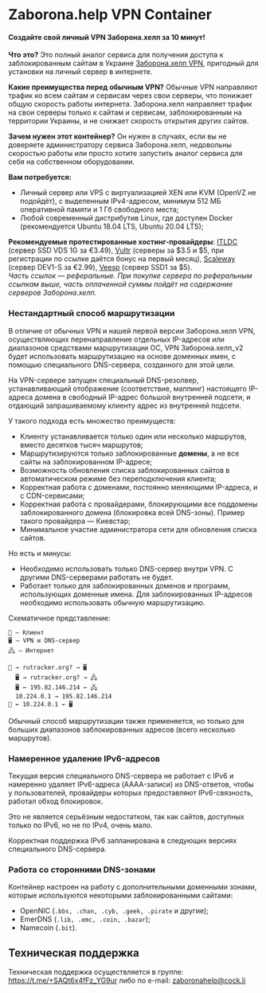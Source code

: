 Zaborona.help VPN Container
========================

#### Создайте свой личный VPN Заборона.хелп за 10 минут!

**Что это?** Это полный аналог сервиса для получения доступа к заблокированным сайтам в Украине [Заборона.хелп VPN](https://zaborona.help/), пригодный для установки на личный сервер в интернете.

**Какие преимущества перед обычным VPN?** Обычные VPN направляют трафик ко всем сайтам и сервисам через свои серверы, что понижает общую скорость работы интернета. Заборона.хелп направляет трафик на свои серверы только к сайтам и сервисам, заблокированным на территории Украины, и не снижает скорость открытия других сайтов.

**Зачем нужен этот контейнер?** Он нужен в случаях, если вы не доверяете администратору сервиса Заборона.хелп, недовольны скоростью работы или просто хотите запустить аналог сервиса для себя на собственном оборудовании.

**Вам потребуется:**

* Личный сервер или VPS с виртуализацией XEN или KVM (OpenVZ не подойдёт), с выделенным IPv4-адресом, минимум 512 МБ оперативной памяти и 1 Гб свободного места;
* Любой современный дистрибутив Linux, где доступен Docker (рекомендуется Ubuntu 18.04 LTS, Ubuntu 20.04 LTS);

**Рекомендуемые протестированные хостинг-провайдеры**: [ITLDC](https://itldc.com/?from=81919) (сервер SSD VDS 1G за €3.49), [Vultr](https://www.vultr.com/?ref=8592407-6G) (серверы за $3.5 и $5, при регистрации по ссылке даётся бонус на первый месяц), [Scaleway](https://www.scaleway.com/en/) (сервер DEV1-S за €2.99), [Veesp](https://secure.veesp.com/?affid=465) (сервер SSD1 за $5).  
*Часть ссылок — реферальные. При покупке сервера по реферальным ссылкам выше, часть оплаченной суммы пойдёт на содержание серверов Заборона.хелп.*

### Нестандартный способ маршрутизации

В отличие от обычных VPN и нашей первой версии Заборона.хелп VPN, осуществляющих перенаправление отдельных IP-адресов или диапазонов средствами маршрутизации ОС, VPN Заборона.хелп_v2 будет использовать маршрутизацию на основе доменных имен, с помощью специального DNS-сервера, созданного для этой цели.

На VPN-сервере запущен специальный DNS-резолвер, устанавливающий отображение (соответствие, маппинг) настоящего IP-адреса домена в свободный IP-адрес большой внутренней подсети, и отдающий запрашиваемому клиенту адрес из внутренней подсети.

У такого подхода есть множество преимуществ:

* Клиенту устанавливается только один или несколько маршрутов, вместо десятков тысяч маршрутов;
* Маршрутизируются только заблокированные **домены**, а не все сайты на заблокированном IP-адресе;
* Возможность обновления списка заблокированных сайтов в автоматическом режиме без переподключения клиента;
* Корректная работа с доменами, постоянно меняющими IP-адреса, и с CDN-сервисами;
* Корректная работа с провайдерами, блокирующими все поддомены заблокированного домена (блокировка всей DNS-зоны). Пример такого провайдера — Киевстар;
* Минимальное участие администратора сети для обновления списка сайтов.

Но есть и минусы:

* Необходимо использовать только DNS-сервер внутри VPN. С другими DNS-серверами работать не будет.
* Работает только для заблокированных доменов и программ, использующих доменные имена. Для заблокированных IP-адресов необходимо использовать обычную маршрутизацию.

Схематичное представление:

```
📱 — Клиент
🖥 — VPN и DNS-сервер
🖧 — Интернет

📱 → rutracker.org? → 🖥
  🖥 → rutracker.org? → 🖧
  🖥 ← 195.82.146.214 ← 🖧
  10.224.0.1 → 195.82.146.214
📱 ← 10.224.0.1 ← 🖥
```

Обычный способ маршрутизации также применяется, но только для больших диапазонов заблокированных адресов (всего несколько маршрутов).

### Намеренное удаление IPv6-адресов

Текущая версия специального DNS-сервера не работает с IPv6 и намеренно удаляет IPv6-адреса (AAAA-записи) из DNS-ответов, чтобы у пользователей, провайдеры которых предоставляют IPv6-связность, работал обход блокировок.

Это не является серьёзным недостатком, так как сайтов, доступных только по IPv6, но не по IPv4, очень мало.

Корректная поддержка IPv6 запланирована в следующих версиях специального DNS-сервера.

### Работа со сторонними DNS-зонами

Контейнер настроен на работу с дополнительными доменными зонами, которые используются некоторыми заблокированными сайтами:

* OpenNIC (`.bbs, .chan, .cyb, .geek, .pirate` и другие);
* EmerDNS (`.lib, .emc, .coin, .bazar`);
* Namecoin (`.bit`).

## Техническая поддержка

Техническая поддержка осуществляется в группе: https://t.me/+SAQt6x4fFz_YG9ur либо по e-mail: zaboronahelp@cock.li

